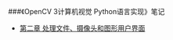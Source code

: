 ###《OpenCV 3计算机视觉 Python语言实现》笔记

- [第二章 处理文件、摄像头和图形用户界面](https://github.com/songruoningbupt/songruoningbupt.github.io/blob/master/markdown/learning_opencv_3_computer_vision_with_python/learning_opencv_3_computer_vision_with_python_chapter_2.md)
